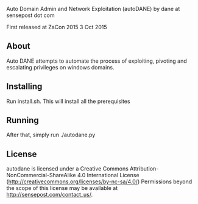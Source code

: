 Auto Domain Admin and Network Exploitation (autoDANE)
by dane at sensepost dot com

First released at ZaCon 2015 3 Oct 2015

About
-----

Auto DANE attempts to automate the process of exploiting, pivoting and escalating privileges on windows domains.

Installing
----------

Run install.sh. This will install all the prerequisites

Running
-------

After that, simply run ./autodane.py

License
-------

autodane is licensed under a Creative Commons Attribution-NonCommercial-ShareAlike 4.0 International License (http://creativecommons.org/licenses/by-nc-sa/4.0/) Permissions beyond the scope of this license may be available at http://sensepost.com/contact_us/.
